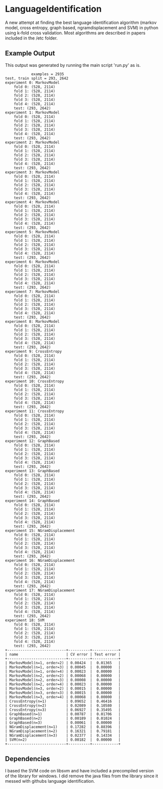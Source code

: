 LanguageIdentification
======================

A new attempt at finding the best language identification algorithm (markov model, cross entropy, graph based, ngramdisplacement and SVM) in python using k-fold cross validation. Most algorithms are described in papers included in the /etc folder.

Example Output
--------------

This output was generated by running the main script 'run.py' as is.

				examples = 2935
	test, train split = 293, 2642
	experiment 0: MarkovModel
		fold 0: (528, 2114)
		fold 1: (528, 2114)
		fold 2: (528, 2114)
		fold 3: (528, 2114)
		fold 4: (528, 2114)
		test: (293, 2642)
	experiment 1: MarkovModel
		fold 0: (528, 2114)
		fold 1: (528, 2114)
		fold 2: (528, 2114)
		fold 3: (528, 2114)
		fold 4: (528, 2114)
		test: (293, 2642)
	experiment 2: MarkovModel
		fold 0: (528, 2114)
		fold 1: (528, 2114)
		fold 2: (528, 2114)
		fold 3: (528, 2114)
		fold 4: (528, 2114)
		test: (293, 2642)
	experiment 3: MarkovModel
		fold 0: (528, 2114)
		fold 1: (528, 2114)
		fold 2: (528, 2114)
		fold 3: (528, 2114)
		fold 4: (528, 2114)
		test: (293, 2642)
	experiment 4: MarkovModel
		fold 0: (528, 2114)
		fold 1: (528, 2114)
		fold 2: (528, 2114)
		fold 3: (528, 2114)
		fold 4: (528, 2114)
		test: (293, 2642)
	experiment 5: MarkovModel
		fold 0: (528, 2114)
		fold 1: (528, 2114)
		fold 2: (528, 2114)
		fold 3: (528, 2114)
		fold 4: (528, 2114)
		test: (293, 2642)
	experiment 6: MarkovModel
		fold 0: (528, 2114)
		fold 1: (528, 2114)
		fold 2: (528, 2114)
		fold 3: (528, 2114)
		fold 4: (528, 2114)
		test: (293, 2642)
	experiment 7: MarkovModel
		fold 0: (528, 2114)
		fold 1: (528, 2114)
		fold 2: (528, 2114)
		fold 3: (528, 2114)
		fold 4: (528, 2114)
		test: (293, 2642)
	experiment 8: MarkovModel
		fold 0: (528, 2114)
		fold 1: (528, 2114)
		fold 2: (528, 2114)
		fold 3: (528, 2114)
		fold 4: (528, 2114)
		test: (293, 2642)
	experiment 9: CrossEntropy
		fold 0: (528, 2114)
		fold 1: (528, 2114)
		fold 2: (528, 2114)
		fold 3: (528, 2114)
		fold 4: (528, 2114)
		test: (293, 2642)
	experiment 10: CrossEntropy
		fold 0: (528, 2114)
		fold 1: (528, 2114)
		fold 2: (528, 2114)
		fold 3: (528, 2114)
		fold 4: (528, 2114)
		test: (293, 2642)
	experiment 11: CrossEntropy
		fold 0: (528, 2114)
		fold 1: (528, 2114)
		fold 2: (528, 2114)
		fold 3: (528, 2114)
		fold 4: (528, 2114)
		test: (293, 2642)
	experiment 12: GraphBased
		fold 0: (528, 2114)
		fold 1: (528, 2114)
		fold 2: (528, 2114)
		fold 3: (528, 2114)
		fold 4: (528, 2114)
		test: (293, 2642)
	experiment 13: GraphBased
		fold 0: (528, 2114)
		fold 1: (528, 2114)
		fold 2: (528, 2114)
		fold 3: (528, 2114)
		fold 4: (528, 2114)
		test: (293, 2642)
	experiment 14: GraphBased
		fold 0: (528, 2114)
		fold 1: (528, 2114)
		fold 2: (528, 2114)
		fold 3: (528, 2114)
		fold 4: (528, 2114)
		test: (293, 2642)
	experiment 15: NGramDisplacement
		fold 0: (528, 2114)
		fold 1: (528, 2114)
		fold 2: (528, 2114)
		fold 3: (528, 2114)
		fold 4: (528, 2114)
		test: (293, 2642)
	experiment 16: NGramDisplacement
		fold 0: (528, 2114)
		fold 1: (528, 2114)
		fold 2: (528, 2114)
		fold 3: (528, 2114)
		fold 4: (528, 2114)
		test: (293, 2642)
	experiment 17: NGramDisplacement
		fold 0: (528, 2114)
		fold 1: (528, 2114)
		fold 2: (528, 2114)
		fold 3: (528, 2114)
		fold 4: (528, 2114)
		test: (293, 2642)
	experiment 18: SVM
		fold 0: (528, 2114)
		fold 1: (528, 2114)
		fold 2: (528, 2114)
		fold 3: (528, 2114)
		fold 4: (528, 2114)
		test: (293, 2642)
	+---------------------------+----------+------------+
	| name                      | CV error | Test error |
	+---------------------------+----------+------------+
	| MarkovModel(n=1, order=2) | 0.00424  |  0.01365   |
	| MarkovModel(n=1, order=3) | 0.00045  |  0.00000   |
	| MarkovModel(n=1, order=4) | 0.00023  |  0.00000   |
	| MarkovModel(n=2, order=2) | 0.00068  |  0.00000   |
	| MarkovModel(n=2, order=3) | 0.00008  |  0.00000   |
	| MarkovModel(n=2, order=4) | 0.00023  |  0.00000   |
	| MarkovModel(n=3, order=2) | 0.00015  |  0.00000   |
	| MarkovModel(n=3, order=3) | 0.00015  |  0.00000   |
	| MarkovModel(n=3, order=4) | 0.00068  |  0.00000   |
	| CrossEntropy(n=1)         | 0.09652  |  0.46416   |
	| CrossEntropy(n=2)         | 0.02089  |  0.10580   |
	| CrossEntropy(n=3)         | 0.06927  |  0.35495   |
	| GraphBased(n=1)           | 0.00787  |  0.01706   |
	| GraphBased(n=2)           | 0.00189  |  0.01024   |
	| GraphBased(n=3)           | 0.00061  |  0.00000   |
	| NGramDisplacement(n=1)    | 0.17282  |  0.88396   |
	| NGramDisplacement(n=2)    | 0.16321  |  0.79181   |
	| NGramDisplacement(n=3)    | 0.02377  |  0.14334   |
	| SVM(n=2)                  | 0.00182  |  0.00000   |
	+---------------------------+----------+------------+

Dependencies
------------

I based the SVM code on libsvm and have included a precompiled version of the library for windows. I did remove the java files from the library since it messed with githubs language identification.